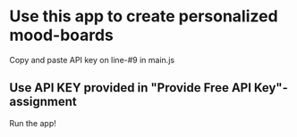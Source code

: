 # Use this app to create personalized mood-boards <br/>
Copy and paste API key on line-#9 in main.js 
## Use API KEY provided in "Provide Free API Key"-assignment <br/>
Run the app!
